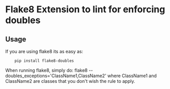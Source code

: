 # Flake8 Extension to lint for enforcing doubles

## Usage

If you are using flake8 its as easy as:

```shell
    pip install flake8-doubles
```

When running flake8, simply do:
flake8 --doubles_exceptions='ClassName1,ClassName2'
where ClassName1 and ClassName2 are classes that you don't wish the rule to
apply.
